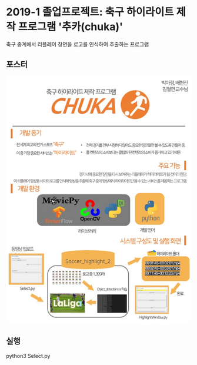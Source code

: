 # 2019-1 졸업프로젝트: 축구 하이라이트 제작 프로그램 '추카(chuka)'
축구 중계에서 리플레이 장면을 로고를 인식하여 추출하는 프로그램  

## 포스터
![pamphlet1](./chuka.jpeg)  

## 실행
python3 Select.py
